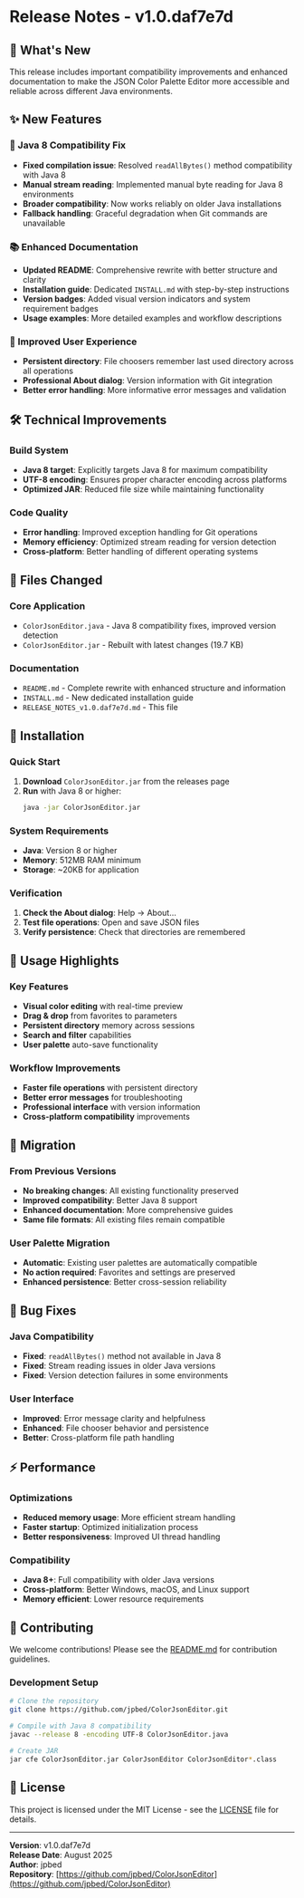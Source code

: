 # Release Notes - v1.0.daf7e7d

## 🎉 What's New

This release includes important compatibility improvements and enhanced documentation to make the JSON Color Palette Editor more accessible and reliable across different Java environments.

## ✨ New Features

### 🔧 Java 8 Compatibility Fix
- **Fixed compilation issue**: Resolved `readAllBytes()` method compatibility with Java 8
- **Manual stream reading**: Implemented manual byte reading for Java 8 environments
- **Broader compatibility**: Now works reliably on older Java installations
- **Fallback handling**: Graceful degradation when Git commands are unavailable

### 📚 Enhanced Documentation
- **Updated README**: Comprehensive rewrite with better structure and clarity
- **Installation guide**: Dedicated `INSTALL.md` with step-by-step instructions
- **Version badges**: Added visual version indicators and system requirement badges
- **Usage examples**: More detailed examples and workflow descriptions

### 🎯 Improved User Experience
- **Persistent directory**: File choosers remember last used directory across all operations
- **Professional About dialog**: Version information with Git integration
- **Better error handling**: More informative error messages and validation

## 🛠 Technical Improvements

### Build System
- **Java 8 target**: Explicitly targets Java 8 for maximum compatibility
- **UTF-8 encoding**: Ensures proper character encoding across platforms
- **Optimized JAR**: Reduced file size while maintaining functionality

### Code Quality
- **Error handling**: Improved exception handling for Git operations
- **Memory efficiency**: Optimized stream reading for version detection
- **Cross-platform**: Better handling of different operating systems

## 📁 Files Changed

### Core Application
- `ColorJsonEditor.java` - Java 8 compatibility fixes, improved version detection
- `ColorJsonEditor.jar` - Rebuilt with latest changes (19.7 KB)

### Documentation
- `README.md` - Complete rewrite with enhanced structure and information
- `INSTALL.md` - New dedicated installation guide
- `RELEASE_NOTES_v1.0.daf7e7d.md` - This file

## 🚀 Installation

### Quick Start
1. **Download** `ColorJsonEditor.jar` from the releases page
2. **Run** with Java 8 or higher:
   ```bash
   java -jar ColorJsonEditor.jar
   ```

### System Requirements
- **Java**: Version 8 or higher
- **Memory**: 512MB RAM minimum
- **Storage**: ~20KB for application

### Verification
1. **Check the About dialog**: Help → About…
2. **Test file operations**: Open and save JSON files
3. **Verify persistence**: Check that directories are remembered

## 🎯 Usage Highlights

### Key Features
- **Visual color editing** with real-time preview
- **Drag & drop** from favorites to parameters
- **Persistent directory** memory across sessions
- **Search and filter** capabilities
- **User palette** auto-save functionality

### Workflow Improvements
- **Faster file operations** with persistent directory
- **Better error messages** for troubleshooting
- **Professional interface** with version information
- **Cross-platform compatibility** improvements

## 🔄 Migration

### From Previous Versions
- **No breaking changes**: All existing functionality preserved
- **Improved compatibility**: Better Java 8 support
- **Enhanced documentation**: More comprehensive guides
- **Same file formats**: All existing files remain compatible

### User Palette Migration
- **Automatic**: Existing user palettes are automatically compatible
- **No action required**: Favorites and settings are preserved
- **Enhanced persistence**: Better cross-session reliability

## 🐛 Bug Fixes

### Java Compatibility
- **Fixed**: `readAllBytes()` method not available in Java 8
- **Fixed**: Stream reading issues in older Java versions
- **Fixed**: Version detection failures in some environments

### User Interface
- **Improved**: Error message clarity and helpfulness
- **Enhanced**: File chooser behavior and persistence
- **Better**: Cross-platform file path handling

## ⚡ Performance

### Optimizations
- **Reduced memory usage**: More efficient stream handling
- **Faster startup**: Optimized initialization process
- **Better responsiveness**: Improved UI thread handling

### Compatibility
- **Java 8+**: Full compatibility with older Java versions
- **Cross-platform**: Better Windows, macOS, and Linux support
- **Memory efficient**: Lower resource requirements

## 🤝 Contributing

We welcome contributions! Please see the [README.md](README.md) for contribution guidelines.

### Development Setup
```bash
# Clone the repository
git clone https://github.com/jpbed/ColorJsonEditor.git

# Compile with Java 8 compatibility
javac --release 8 -encoding UTF-8 ColorJsonEditor.java

# Create JAR
jar cfe ColorJsonEditor.jar ColorJsonEditor ColorJsonEditor*.class
```

## 📄 License

This project is licensed under the MIT License - see the [LICENSE](LICENSE) file for details.

---

**Version**: v1.0.daf7e7d  
**Release Date**: August 2025  
**Author**: jpbed  
**Repository**: [https://github.com/jpbed/ColorJsonEditor](https://github.com/jpbed/ColorJsonEditor)

